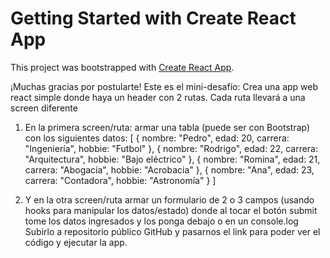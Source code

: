 # Getting Started with Create React App

This project was bootstrapped with [Create React App](https://github.com/facebook/create-react-app).

¡Muchas gracias por postularte! 
Este es el mini-desafío:
Crea una app web react simple donde haya un header con 2 rutas.
Cada ruta llevará a una screen diferente

1) En la primera screen/ruta: armar una tabla (puede ser con Bootstrap) con los siguientes datos:
[
    {
        nombre: "Pedro",
        edad: 20,
        carrera: "Ingeniería",
        hobbie: "Futbol"
    },
    {
        nombre: "Rodrigo",
        edad: 22,
        carrera: "Arquitectura",
        hobbie: "Bajo eléctrico"
    },
    {
        nombre: "Romina",
        edad: 21,
        carrera: "Abogacía",
        hobbie: "Acrobacia"
    },
    {
        nombre: "Ana",
        edad: 23,
        carrera: "Contadora",
        hobbie: "Astronomía"
    }
]

2) Y en la otra screen/ruta armar un formulario de 2 o 3 campos (usando hooks para manipular los datos/estado) donde al tocar el botón submit tome los datos ingresados y los ponga debajo o en un console.log
Subirlo a repositorio público GitHub y pasarnos el link para poder ver el código y ejecutar la app.
